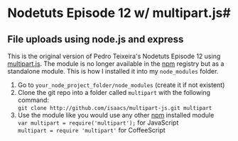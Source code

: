 # Nodetuts Episode 12 w/ multipart.js#

## File uploads using node.js and express ##

This is the original version of Pedro Teixeira's Nodetuts Episode 12 using [multipart.js](https://github.com/isaacs/multipart-js "A JavaScript library for parsing and writing multipart messages."). The module is no longer available in the [npm](http://npmjs.org/ "npm - Node Package Manager") registry but as a standalone module. This is how I installed it into my `node_modules` folder.

1. Go to `your_node_project_folder/node_modules` (create it if not existent)
2. Clone the git repo into a folder called `multipart` with the following command:  
    `git clone http://github.com/isaacs/multipart-js.git multipart`
3. Use the module like you would use any other [npm](http://npmjs.org/ "npm - Node Package Manager") installed module  
    `var multipart = require('multipart');` for JavaScript  
    `multipart = require 'multipart'` for CoffeeScript